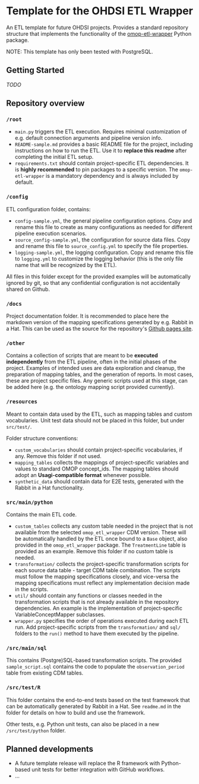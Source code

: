 # Template for the OHDSI ETL Wrapper
An ETL template for future OHDSI projects.
Provides a standard repository structure that implements the functionality of the [omop-etl-wrapper](https://github.com/thehyve/omop-etl-wrapper) Python package.

NOTE: This template has only been tested with PostgreSQL.

## Getting Started
_TODO_

## Repository overview

### `/root`
- `main.py` triggers the ETL execution. Requires minimal customization of e.g. default connection arguments and pipeline version info.
- `README-sample.md` provides a basic README file for the project, including instructions on how to run the ETL.
  Use it to **replace this readme** after completing the initial ETL setup.
- `requirements.txt` should contain project-specific ETL dependencies. It is **highly recommended** to pin packages to a specific version.
  The `omop-etl-wrapper` is a mandatory dependency and is always included by default.

### `/config`
ETL configuration folder, contains:
- `config-sample.yml`, the general pipeline configuration options. Copy and rename this file to create as many configurations as needed for different pipeline execution scenarios. 
- `source_config-sample.yml`, the configuration for source data files. Copy and rename this file to `source_config.yml` to specify the file properties.
- `logging-sample.yml`, the logging configuration. Copy and rename this file to `logging.yml` to customize the logging behavior (this is the only file name that will be recognized by the ETL).


All files in this folder except for the provided examples will be automatically ignored by git, so that any confidential configuration is not accidentally shared on Github. 

### `/docs`
Project documentation folder. It is recommended to place here the markdown version of the mapping specifications generated by e.g. Rabbit in a Hat. This can be used as the source for the repository's [Github pages site](https://help.github.com/en/github/working-with-github-pages/creating-a-github-pages-site).

### `/other`
Contains a collection of scripts that are meant to be **executed independently** from the ETL pipeline, often in the initial phases of the project. 
Examples of intended uses are data exploration and cleanup, the preparation of mapping tables, and the generation of reports.
In most cases, these are project specific files. Any generic scripts used at this stage, can be added here (e.g. the ontology mapping script provided currently).

### `/resources`
Meant to contain data used by the ETL, such as mapping tables and custom vocabularies.
Unit test data should not be placed in this folder, but under `src/test/`.

Folder structure conventions:
- `custom_vocabularies` should contain project-specific vocabularies, if any. Remove this folder if not used.
- `mapping_tables` collects the mappings of project-specific variables and values to standard OMOP concept_ids. 
The mapping tables should adopt an **Usagi-compatible format** whenever possible.
- `synthetic_data` should contain data for E2E tests, generated with the Rabbit in a Hat functionality.  

### `src/main/python`
Contains the main ETL code.
- `custom_tables` collects any custom table needed in the project that is not available from the selected `omop_etl_wrapper` CDM version. 
These will be automatically handled by the ETL once bound to a `Base` object, also provided in the `omop_etl_wrapper` package.
The `TreatmentLine` table is provided as an example. Remove this folder if no custom table is needed.
- `transformation/` collects the project-specific transformation scripts for each source data table - target CDM table combination.
The scripts must follow the mapping specifications closely, and vice-versa the mapping specifications must reflect any implementation decision made in the scripts.
- `util/` should contain any functions or classes needed in the transformation scripts that is not already available in the repository dependencies. 
An example is the implementation of project-specific VariableConceptMapper subclasses. 
- `wrapper.py` specifies the order of operations executed during each ETL run. 
Add project-specific scripts from the `transformation/` and `sql/` folders to the `run()` method to have them executed by the pipeline.

### `/src/main/sql`
This contains (Postgre)SQL-based transformation scripts. The provided `sample_script.sql` contains the code to populate the 
`observation_period` table from existing CDM tables.

### `/src/test/R`
This folder contains the end-to-end tests based on the test framework that can be automatically generated by Rabbit in a Hat.
See `readme.md` in the folder for details on how to build and use the framework.

Other tests, e.g. Python unit tests, can also be placed in a new `/src/test/python` folder.

## Planned developments
 - A future template release will replace the R framework with Python-based unit tests for better integration with GitHub workflows.
 - ...

